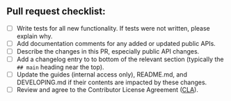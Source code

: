 <!--
Thanks for submitting a pull request!

Please fill out the sections below to complete your submission.

We appreciate your contributions!
-->

<!--
Describe the changes in this PR here.

• If this is a new feature, include a short summary on how to use it.
• If this is a bug fix, explain how your contribution resolves the problem.
• Include before/after visuals or gifs if this PR includes visual changes.
• Add a line with "Fixes: #issue-number" or "Fixes: issue URL" for each publicly-visible issue that is fixed by this PR.
-->

## Pull request checklist:
 - [ ] Write tests for all new functionality. If tests were not written, please explain why.
 - [ ] Add documentation comments for any added or updated public APIs.
 - [ ] Describe the changes in this PR, especially public API changes.
 - [ ] Add a changelog entry to to bottom of the relevant section (typically the `## main` heading near the top).
 - [ ] Update the guides (internal access only), README.md, and DEVELOPING.md if their contents are impacted by these changes.
 - [ ] Review and agree to the Contributor License Agreement ([CLA](https://github.com/mapbox/mapbox-maps-ios/blob/main/CONTRIBUTING.md#contributor-license-agreement)).
